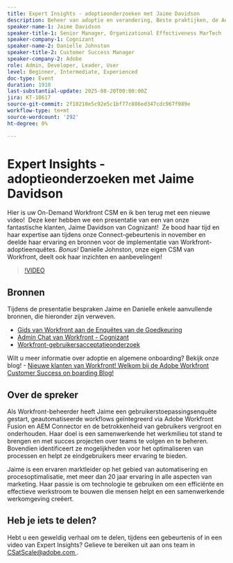```yaml
---
title: Expert Insights - adoptieonderzoeken met Jaime Davidson
description: Beheer van adoptie en verandering, Beste praktijken, de Automatisering van het Werkschema (allen passen goed aangezien de zitting over adoptie enquêtes, optimalisering, en het schrapen processen gaat
speaker-name-1: Jaime Davidson
speaker-title-1: Senior Manager, Organizational Effectiveness MarTech
speaker-company-1: Cognizant
speaker-name-2: Danielle Johnston
speaker-title-2: Customer Success Manager
speaker-company-2: Adobe
role: Admin, Developer, Leader, User
level: Beginner, Intermediate, Experienced
doc-type: Event
duration: 1910
last-substantial-update: 2025-08-20T00:00:00Z
jira: KT-18617
source-git-commit: 2f10210e5c92e5c1bf77c886ed347cdc967f089e
workflow-type: tm+mt
source-wordcount: '292'
ht-degree: 0%

---
```



# Expert Insights - adoptieonderzoeken met Jaime Davidson

Hier is uw On-Demand Workfront CSM en ik ben terug met een nieuwe video!  Deze keer hebben we een presentatie van een van onze fantastische klanten, Jaime Davidson van Cognizant!  Ze bood haar tijd en haar expertise aan tijdens onze Connect-gebeurtenis in november en deelde haar ervaring en bronnen voor de implementatie van Workfront-adoptieenquêtes. *Bonus!* Danielle Johnston, onze eigen CSM van Workfront, deelt ook haar inzichten en aanbevelingen!

>[!VIDEO](https://video.tv.adobe.com/v/3469895/?learn=on&enablevpops)

## Bronnen

Tijdens de presentatie bespraken Jaime en Danielle enkele aanvullende bronnen, die hieronder zijn verweven.

* [ Gids van Workfront aan de Enquêtes van de Goedkeuring ](https://cdn.experience.workfront.com/Training/Guides/Customer+Success+at+Scale/Workfront+Guide+to+Adoption+Surveys)
* [ Admin Chat van Workfront - Cognizant ](https://cdn.experience.workfront.com/Training/Guides/Customer+Success+at+Scale/Workfront+-+Admin+Chat+20231113+final+GBC)
* [ Workfront-gebruikersacceptatieonderzoek ](https://cdn.experience.workfront.com/Training/Guides/Customer+Success+at+Scale/Workfront+User+Adoption+Survey+2022+final_Admin+chat)

Wilt u meer informatie over adoptie en algemene onboarding? Bekijk onze blog! - [ Nieuwe klanten van Workfront! Welkom bij de Adobe Workfront Customer Success on boarding Blog!](https://experienceleaguecommunities.adobe.com/t5/workfront-blogs/new-workfront-customers-welcome-to-the-adobe-workfront-customer/ba-p/635927)

## Over de spreker

Als Workfront-beheerder heeft Jaime een gebruikerstoepassingsenquête gestart, geautomatiseerde workflows geïntegreerd via Adobe Workfront Fusion en AEM Connector en de betrokkenheid van gebruikers vergroot en onderhouden. Haar doel is een samenwerkende het werkmilieu tot stand te brengen en met succes projecten over teams te volgen en te beheren. Bovendien identificeert ze mogelijkheden voor het optimaliseren van processen en helpt ze eindgebruikers meer ervaring te bieden.

Jaime is een ervaren marktleider op het gebied van automatisering en procesoptimalisatie, met meer dan 20 jaar ervaring in alle aspecten van marketing. Haar passie is om technologie te gebruiken om een efficiënte en effectieve werkstroom te bouwen die mensen helpt en een samenwerkende werkomgeving creëert.

## Heb je iets te delen?

Hebt u een geweldig verhaal om te delen, tijdens een gebeurtenis of in een video van Expert Insights? Gelieve te bereiken uit aan ons team in [ CSatScale@adobe.com ](mailto:CSatScale@adobe.com).

